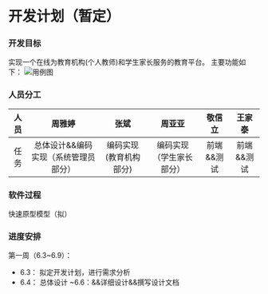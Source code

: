 # 开发计划（暂定）

### 开发目标
实现一个在线为教育机构(个人教师)和学生家长服务的教育平台。
主要功能如下：
![用例图](https://upload-images.jianshu.io/upload_images/16929148-f775748080aea093.png?imageMogr2/auto-orient/strip%7CimageView2/2/w/1240)

### 人员分工
人员 | 周雅婷 | 张斌 | 周亚亚 | 敬信立 | 王家泰
:-: | :-: | :-: | :-: | :-: | :-:
任务 | 总体设计&&编码实现（系统管理员部分） | 编码实现(教育机构部分) | 编码实现（学生家长部分） | 前端&&测试 | 前端&&测试

### 软件过程
快速原型模型（拟）

### 进度安排 
第一周（6.3~6.9）：
- 6.3： 拟定开发计划，进行需求分析
- 6.4： 总体设计
~6.6：&&详细设计&&撰写设计文档 
